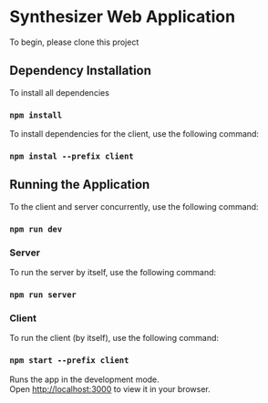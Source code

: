 # Synthesizer Web Application

To begin, please clone this project

## Dependency Installation

To install all dependencies
### `npm install`

To install dependencies for the client, use the following command:
### `npm instal --prefix client`

## Running the Application

To the client and server concurrently, use the following command:
### `npm run dev`


### Server

To run the server by itself, use the following command:
### `npm run server`

### Client 

To run the client (by itself), use the following command:
### `npm start --prefix client`


Runs the app in the development mode.\
Open [http://localhost:3000](http://localhost:3000) to view it in your browser.